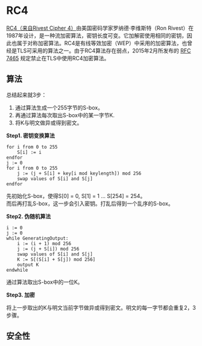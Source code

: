 # RC4

[RC4（来自Rivest Cipher 4）](https://en.wikipedia.org/wiki/RC4)由美国密码学家罗纳德·李维斯特（Ron Rivest）在1987年设计，是一种流加密算法，密钥长度可变。它加解密使用相同的密钥，因此也属于对称加密算法。RC4是有线等效加密（WEP）中采用的加密算法，也曾经是TLS可采用的算法之一。由于RC4算法存在弱点，2015年2月所发布的 [RFC 7465](https://tools.ietf.org/html/rfc7465) 规定禁止在TLS中使用RC4加密算法。

## 算法

总结起来就3步：  
1. 通过算法生成一个255字节的S-box。  
2. 再通过算法每次取出S-box中的某一字节K.  
3. 将K与明文做异或得到密文。

**Step1. 密钥变换算法**

```
for i from 0 to 255
    S[i] := i
endfor
j := 0
for i from 0 to 255
    j := (j + S[i] + key[i mod keylength]) mod 256
    swap values of S[i] and S[j]
endfor
```

先初始化S-box，使得S\[0\] = 0, S\[1\] = 1 ... S\[254\] = 254。  
而后再打乱S-box，这一步会引入密钥。打乱后得到一个乱序的S-box。

**Step2. 伪随机算法**

```
i := 0
j := 0
while GeneratingOutput:
    i := (i + 1) mod 256
    j := (j + S[i]) mod 256
    swap values of S[i] and S[j]
    K := S[(S[i] + S[j]) mod 256]
    output K
endwhile
```

通过算法取出S-box中的一位K。

**Step3. 加密**

将上一步取出的K与明文当前字节做异或得到密文。明文的每一字节都会重复2，3步骤。

## 安全性



